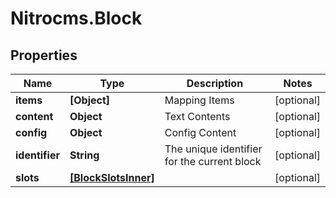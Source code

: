 # Nitrocms.Block

## Properties

Name | Type | Description | Notes
------------ | ------------- | ------------- | -------------
**items** | **[Object]** | Mapping Items | [optional] 
**content** | **Object** | Text Contents | [optional] 
**config** | **Object** | Config Content | [optional] 
**identifier** | **String** | The unique identifier for the current block | [optional] 
**slots** | [**[BlockSlotsInner]**](BlockSlotsInner.md) |  | [optional] 


